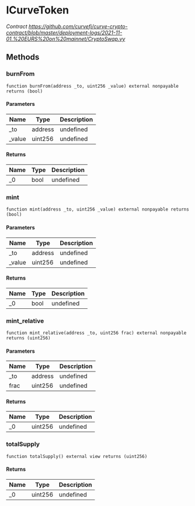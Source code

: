 # ICurveToken







*Contract https://github.com/curvefi/curve-crypto-contract/blob/master/deployment-logs/2021-11-01.%20EURS%20on%20mainnet/CryptoSwap.vy*

## Methods

### burnFrom

```solidity
function burnFrom(address _to, uint256 _value) external nonpayable returns (bool)
```





#### Parameters

| Name | Type | Description |
|---|---|---|
| _to | address | undefined
| _value | uint256 | undefined

#### Returns

| Name | Type | Description |
|---|---|---|
| _0 | bool | undefined

### mint

```solidity
function mint(address _to, uint256 _value) external nonpayable returns (bool)
```





#### Parameters

| Name | Type | Description |
|---|---|---|
| _to | address | undefined
| _value | uint256 | undefined

#### Returns

| Name | Type | Description |
|---|---|---|
| _0 | bool | undefined

### mint_relative

```solidity
function mint_relative(address _to, uint256 frac) external nonpayable returns (uint256)
```





#### Parameters

| Name | Type | Description |
|---|---|---|
| _to | address | undefined
| frac | uint256 | undefined

#### Returns

| Name | Type | Description |
|---|---|---|
| _0 | uint256 | undefined

### totalSupply

```solidity
function totalSupply() external view returns (uint256)
```






#### Returns

| Name | Type | Description |
|---|---|---|
| _0 | uint256 | undefined




